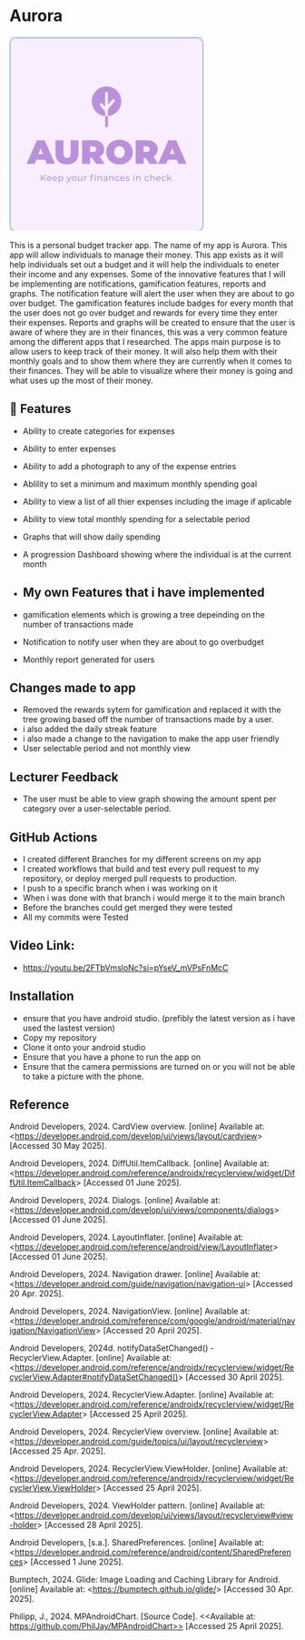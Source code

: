 # Aurora

![My App Logo](AppLogo.PNG)

This is a personal budget tracker app. The name of my app is Aurora. This app will allow individuals to manage their money.
This app exists as it will help individuals set out a budget and it will help the individuals 
to eneter their income and any expenses. Some of the innovative features that I will be implementing are notifications, gamification features, reports and graphs. 
The notification feature will alert the user when they are about to go over budget.
The gamification features include badges for every month that the user does not go over budget and rewards for every time they enter their expenses. 
Reports and graphs will be created to ensure that the user is aware of where they are in their finances, this was a very common feature among the different apps that I researched.
The apps main purpose is to allow users to keep track of their money. It will also help them with their monthly goals and to show them where they are currently when it comes to their finances. 
They will be able to visualize where their money is going and what uses up the most of their money. 

## 🚀 Features

- Ability to create categories for expenses
- Ability to enter expenses
- Ability to add a photograph to any of the expense entries
- Ablility to set a minimum and maximum monthly spending goal
- Ability to view a list of all thier expenses including the image if aplicable
- Ability to view total monthly spending for a selectable period
- Graphs that will show daily spending
- A progression Dashboard showing where the individual is at the current month

- ## My own Features that i have implemented
- gamification elements which is growing a tree depeinding on the number of transactions made
- Notification to notify user when they are about to go overbudget
- Monthly report generated for users

## Changes made to app
- Removed the rewards sytem for gamification and replaced it with the tree growing based off the number of transactions made by a user.
- i also added the daily streak feature
- i also made a change to the navigation to make the app user friendly
- User selectable period and not monthly view

## Lecturer Feedback
- The user must be able to view graph showing the amount spent per category over a user-selectable period.

## GitHub Actions
- I created different Branches for my different screens on my app
- I created workflows that build and test every pull request to my repository, or deploy merged pull requests to production.
- I push to a specific branch when i was working on it
- When i was done with that branch i would merge it to the main branch
- Before the branches could get merged they were tested
- All my commits were Tested

## Video Link:
- <https://youtu.be/2FTbVmsloNc?si=pYseV_mVPsFnMcC>

## Installation
- ensure that you have android studio. (prefibly the latest version as i have used the lastest version)
- Copy my repository
- Clone it onto your android studio
- Ensure that you have a phone to run the app on
- Ensure that the camera permissions are turned on or you will not be able to take a picture with the phone. 

## Reference 
 Android Developers, 2024. CardView overview. [online] Available at:
<<https://developer.android.com/develop/ui/views/layout/cardview>>
[Accessed 30 May 2025].

Android Developers, 2024. DiffUtil.ItemCallback. [online] Available at:
<<https://developer.android.com/reference/androidx/recyclerview/widget/DiffUtil.ItemCallback>>
[Accessed 01 June 2025].

Android Developers, 2024. Dialogs. [online] Available at:
<<https://developer.android.com/develop/ui/views/components/dialogs>>
[Accessed 01 June 2025].

Android Developers, 2024. LayoutInflater. [online] Available at:
<<https://developer.android.com/reference/android/view/LayoutInflater>>
[Accessed 01 June 2025].

Android Developers, 2024. Navigation drawer. [online] Available at:
<<https://developer.android.com/guide/navigation/navigation-ui>>
[Accessed 20 Apr. 2025].

Android Developers, 2024. NavigationView. [online] Available at:
<<https://developer.android.com/reference/com/google/android/material/navigation/NavigationView>>
[Accessed 20 April 2025].

Android Developers, 2024d. notifyDataSetChanged() - RecyclerView.Adapter. [online] Available at:
<<https://developer.android.com/reference/androidx/recyclerview/widget/RecyclerView.Adapter#notifyDataSetChanged()>>
[Accessed 30 April 2025].

Android Developers, 2024. RecyclerView.Adapter. [online] Available at:
<<https://developer.android.com/reference/androidx/recyclerview/widget/RecyclerView.Adapter>>
[Accessed 25 April 2025].

Android Developers, 2024. RecyclerView overview. [online] Available at:
<<https://developer.android.com/guide/topics/ui/layout/recyclerview>>
[Accessed 25 Apr. 2025].

Android Developers, 2024. RecyclerView.ViewHolder. [online] Available at:
<<https://developer.android.com/reference/androidx/recyclerview/widget/RecyclerView.ViewHolder>>
[Accessed 25 April 2025].

Android Developers, 2024. ViewHolder pattern. [online] Available at:
<<https://developer.android.com/develop/ui/views/layout/recyclerview#view-holder>>
[Accessed 28 April 2025].

Android Developers, [s.a.]. SharedPreferences. [online] Available at:
<<https://developer.android.com/reference/android/content/SharedPreferences>>
[Accessed 1 June 2025].

Bumptech, 2024. Glide: Image Loading and Caching Library for Android. [online] Available at:
<<https://bumptech.github.io/glide/>>
[Accessed 30 Apr. 2025].

Philipp, J., 2024. MPAndroidChart. [Source Code].
<<Available at: https://github.com/PhilJay/MPAndroidChart>>
[Accessed 25 April 2025].


